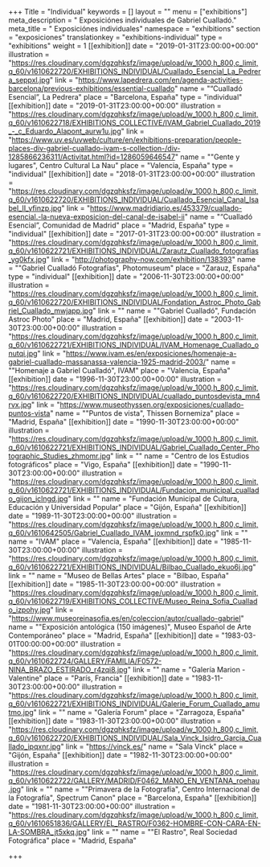 +++
Title = "Individual"
keywords = []
layout = ""
menu = ["exhibitions"]
meta_description = " Exposiciónes individuales de Gabriel Cualladó."
meta_title = " Exposiciónes individuales"
namespace = "exhibitions"
section = "exposiciones"
translationkey = "exhibitions-individual"
type = "exhibitions"
weight = 1
[[exhibition]]
date = "2019-01-31T23:00:00+00:00"
illustration = "https://res.cloudinary.com/dgzqhksfz/image/upload/w_1000,h_800,c_limit,q_60/v1610622720/EXHIBITIONS_INDIVIDUAL/Cuallado_Esencial_La_Pedrera_seppxl.jpg"
link = "https://www.lapedrera.com/en/agenda-activities-barcelona/previous-exhibitions/essential-cuallado"
name = "“Cualladó Esencial”, La Pedrera"
place = "Barcelona, España"
type = "individual"
[[exhibition]]
date = "2019-01-31T23:00:00+00:00"
illustration = "https://res.cloudinary.com/dgzqhksfz/image/upload/w_1000,h_800,c_limit,q_60/v1610622718/EXHIBITIONS_COLLECTIVE/IVAM_Gabriel_Cuallado_2019_-_c_Eduardo_Alapont_aurw1u.jpg"
link = "https://www.uv.es/uvweb/culture/en/exhibitions-preparation/people-places-div-gabriel-cuallado-ivam-s-collection-/div-1285866236311/Activitat.html?id=1286059646547"
name = "\"Gente y lugares\", Centro Cultural La Nau"
place = "Valencia, España"
type = "individual"
[[exhibition]]
date = "2018-01-31T23:00:00+00:00"
illustration = "https://res.cloudinary.com/dgzqhksfz/image/upload/w_1000,h_800,c_limit,q_60/v1610622720/EXHIBITIONS_INDIVIDUAL/Cuallado_Esencial_Canal_Isabel_II_yfinzp.jpg"
link = "https://www.madridiario.es/453379/cuallado-esencial.-la-nueva-exposicion-del-canal-de-isabel-ii"
name = "“Cualladó Esencial”, Comunidad de Madrid"
place = "Madrid, España"
type = "individual"
[[exhibition]]
date = "2017-01-31T23:00:00+00:00"
illustration = "https://res.cloudinary.com/dgzqhksfz/image/upload/w_1000,h_800,c_limit,q_60/v1610622721/EXHIBITIONS_INDIVIDUAL/Zarautz_Cuallado_fotografias_yg0kfx.jpg"
link = "http://photography-now.com/exhibition/138393"
name = "\"Gabriel Cualladó Fotografías\", Photomuseum"
place = "Zarauz, España"
type = "individual"
[[exhibition]]
date = "2006-11-30T23:00:00+00:00"
illustration = "https://res.cloudinary.com/dgzqhksfz/image/upload/w_1000,h_800,c_limit,q_60/v1610622720/EXHIBITIONS_INDIVIDUAL/Fondation_Astroc_Photo_Gabriel_Cuallado_mwjapp.jpg"
link = ""
name = "\"Gabriel Cualladó\", Fundación Astroc Photo"
place = "Madrid, España"
[[exhibition]]
date = "2003-11-30T23:00:00+00:00"
illustration = "https://res.cloudinary.com/dgzqhksfz/image/upload/w_1000,h_800,c_limit,q_60/v1610622721/EXHIBITIONS_INDIVIDUAL/IVAM_Homenage_Cuallado_onutqi.jpg"
link = "https://www.ivam.es/en/exposiciones/homenaje-a-gabriel-cuallado-massanassa-valencia-1925-madrid-2003/"
name = "\"Homenaje a Gabriel Cualladó\", IVAM"
place = "Valencia, España"
[[exhibition]]
date = "1996-11-30T23:00:00+00:00"
illustration = "https://res.cloudinary.com/dgzqhksfz/image/upload/w_1000,h_800,c_limit,q_60/v1610622720/EXHIBITIONS_INDIVIDUAL/cuallado_puntosdevista_mn4rvx.jpg"
link = "https://www.museothyssen.org/exposiciones/cuallado-puntos-vista"
name = "\"Puntos de vista\", Thissen Bornemiza"
place = "Madrid, España"
[[exhibition]]
date = "1990-11-30T23:00:00+00:00"
illustration = "https://res.cloudinary.com/dgzqhksfz/image/upload/w_1000,h_800,c_limit,q_60/v1610622721/EXHIBITIONS_INDIVIDUAL/Gabriel_Cuallado_Center_Photographic_Studies_zhmomr.jpg"
link = ""
name = "Centro de los Estudios fotográficos"
place = "Vigo, España"
[[exhibition]]
date = "1990-11-30T23:00:00+00:00"
illustration = "https://res.cloudinary.com/dgzqhksfz/image/upload/w_1000,h_800,c_limit,q_60/v1610622721/EXHIBITIONS_INDIVIDUAL/Fundacion_municipal_cuallado_gijon_iclngd.jpg"
link = ""
name = "Fundación Municipal de Cultura, Educación y Universidad Popular"
place = "Gijón,  España"
[[exhibition]]
date = "1989-11-30T23:00:00+00:00"
illustration = "https://res.cloudinary.com/dgzqhksfz/image/upload/w_1000,h_800,c_limit,q_60/v1610642505/Gabriel_Cuallado_IVAM_joxmnd_rspfk0.jpg"
link = ""
name = "IVAM"
place = "Valencia, España"
[[exhibition]]
date = "1985-11-30T23:00:00+00:00"
illustration = "https://res.cloudinary.com/dgzqhksfz/image/upload/w_1000,h_800,c_limit,q_60/v1610622721/EXHIBITIONS_INDIVIDUAL/Bilbao_Cuallado_ekuo6j.jpg"
link = ""
name = "Museo de Bellas Artes"
place = "Bilbao, España"
[[exhibition]]
date = "1985-11-30T23:00:00+00:00"
illustration = "https://res.cloudinary.com/dgzqhksfz/image/upload/w_1000,h_800,c_limit,q_60/v1610622719/EXHIBITIONS_COLLECTIVE/Museo_Reina_Sofia_Cuallado_izpohy.jpg"
link = "https://www.museoreinasofia.es/en/coleccion/autor/cuallado-gabriel"
name = "\"Exposición antológica (150 imágenes)\", Museo Español de Arte Contemporáneo"
place = "Madrid, España"
[[exhibition]]
date = "1983-03-01T00:00:00+00:00"
illustration = "https://res.cloudinary.com/dgzqhksfz/image/upload/w_1000,h_800,c_limit,q_60/v1610622724/GALLERY/FAMILIA/F0572-NINA_BRAZO_ESTIRADO_r4zqi8.jpg"
link = ""
name = "Galería Marion - Valentine"
place = "París, Francia"
[[exhibition]]
date = "1983-11-30T23:00:00+00:00"
illustration = "https://res.cloudinary.com/dgzqhksfz/image/upload/w_1000,h_800,c_limit,q_60/v1610622721/EXHIBITIONS_INDIVIDUAL/Galerie_Forum_Cuallado_amutmo.jpg"
link = ""
name = "Galería Forum"
place = "Zarragoza, España"
[[exhibition]]
date = "1983-11-30T23:00:00+00:00"
illustration = "https://res.cloudinary.com/dgzqhksfz/image/upload/w_1000,h_800,c_limit,q_60/v1610622720/EXHIBITIONS_INDIVIDUAL/Sala_Vinck_Isidro_Garcia_Cuallado_ipqxnr.jpg"
link = "https://vinck.es/"
name = "Sala Vinck"
place = "Gijón, España"
[[exhibition]]
date = "1982-11-30T23:00:00+00:00"
illustration = "https://res.cloudinary.com/dgzqhksfz/image/upload/w_1000,h_800,c_limit,q_60/v1610622722/GALLERY/MADRID/F0462_MANO_EN_VENTANA_roehau.jpg"
link = ""
name = "\"Primavera de la Fotografía\", Centro Internacional de la Fotografía\", Spectrum Canon"
place = "Barcelona, España"
[[exhibition]]
date = "1981-11-30T23:00:00+00:00"
illustration = "https://res.cloudinary.com/dgzqhksfz/image/upload/w_1000,h_800,c_limit,q_60/v1610651836/GALLERY/EL_RASTRO/F0362-HOMBRE-CON-CARA-EN-LA-SOMBRA_jt5xkq.jpg"
link = ""
name = "\"El Rastro\", Real Sociedad Fotográfica"
place = "Madrid, España"

+++
